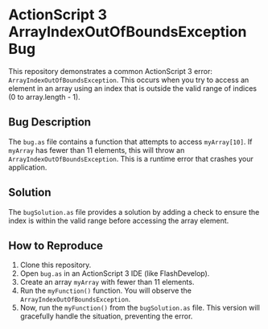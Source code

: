 # ActionScript 3 ArrayIndexOutOfBoundsException Bug
This repository demonstrates a common ActionScript 3 error: `ArrayIndexOutOfBoundsException`. This occurs when you try to access an element in an array using an index that is outside the valid range of indices (0 to array.length - 1).

## Bug Description
The `bug.as` file contains a function that attempts to access `myArray[10]`. If `myArray` has fewer than 11 elements, this will throw an `ArrayIndexOutOfBoundsException`.  This is a runtime error that crashes your application.

## Solution
The `bugSolution.as` file provides a solution by adding a check to ensure the index is within the valid range before accessing the array element.

## How to Reproduce
1. Clone this repository.
2. Open `bug.as` in an ActionScript 3 IDE (like FlashDevelop).
3. Create an array `myArray` with fewer than 11 elements.
4. Run the `myFunction()` function.  You will observe the `ArrayIndexOutOfBoundsException`.
5. Now, run the `myFunction()` from the `bugSolution.as` file. This version will gracefully handle the situation, preventing the error.